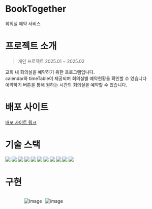 # BookTogether

회의실 예약 서비스

# 프로젝트 소개

> 개인 프로젝트 2025.01 ~ 2025.02

교회 내 회의실을 예약하기 위한 프로그램입니다. <br/>
calendar와 timeTable이 제공되며 회의실별 예약현황을 확인할 수 있습니다 <br/>
예약하기 버튼을 통해 원하는 시간의 회의실을 예약할 수 있습니다.

# 배포 사이트

[배포 사이트 링크](https://book-together.vercel.app/)

# 기술 스택

<p>

<img src="https://img.shields.io/badge/HTML5-E34F26?style=flat-square&logo=html5&logoColor=white"/>
<img src="https://img.shields.io/badge/CSS3-1572B6?style=flat-square&logo=css3&logoColor=white"/>
<img src="https://img.shields.io/badge/JavaScript-F7DF1E?style=flat-square&logo=javascript&logoColor=black"/>
<img src="https://img.shields.io/badge/React-61DAFB?style=flat-square&logo=React&logoColor=black"/>
<img src="https://img.shields.io/badge/Typescript-3178C6?style=flat-square&logo=Typescript&logoColor=white"/>
<img src="https://img.shields.io/badge/Next.js-000000?style=flat-square&logo=Next.js&logoColor=white"/>
<img src="https://img.shields.io/badge/styled components-DB7093?style=flat-square&logo=styled-components&logoColor=white"/>
<img src="https://img.shields.io/badge/Node.js-339933?style=flat-square&logo=Node.js&logoColor=white"/>
<img src="https://img.shields.io/badge/Git-F05032?style=flat-square&logo=git&logoColor=white"/>
<img src="https://img.shields.io/badge/MongoDB-47A248?style=flat-square&logo=MongoDB&logoColor=white"/>
<img src="https://img.shields.io/badge/Express-000000?style=flat-square&logo=Express&logoColor=white"/>

</p>

# 구현

<div style="display: flex; justify-content: center; gap: 10px;">

![image](https://github.com/user-attachments/assets/e9fb4d6d-b286-4d4d-a1d1-e17142e329eb)

<div style="width : 320px">

![image](https://github.com/user-attachments/assets/76c6ac5a-548d-4810-94ff-cc440cdfc205)

</div>

</div>

